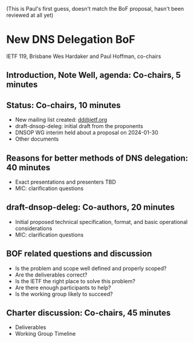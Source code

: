 (This is Paul's first guess, doesn't match the BoF proposal, hasn't been reviewed at all yet)

# New DNS Delegation BoF
IETF 119, Brisbane
Wes Hardaker and Paul Hoffman, co-chairs

## Introduction, Note Well, agenda: Co-chairs, 5 minutes

## Status: Co-chairs, 10 minutes
- New mailing list created: dd@ietf.org
- draft-dnsop-deleg: initial draft from the proponents
- DNSOP WG interim held about a proposal on 2024-01-30
- Other documents

[draft-dnsop-deleg]: https://datatracker.ietf.org/doc/draft-dnsop-deleg/

## Reasons for better methods of DNS delegation: 40 minutes
- Exact presentations and presenters TBD
- MIC: clarification questions

## draft-dnsop-deleg: Co-authors, 20 minutes
- Initial proposed technical specification, format, and basic
  operational considerations
- MIC: clarification questions

## BOF related questions and discussion
- Is the problem and scope well defined and properly scoped?
- Are the deliverables correct?
- Is the IETF the right place to solve this problem?
- Are there enough participants to help?
- Is the working group likely to succeed?

## Charter discussion: Co-chairs, 45 minutes
- Deliverables
- Working Group Timeline


